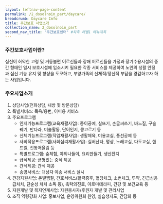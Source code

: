 ```yaml
---
layout: leftnav-page-content
permalink: /2_dosolnoin_part/daycare/
breadcrumb: Daycare Info
title: 주간보호 사업소개
collection_name: 2_dosolnoin_part
second_nav_title: "주간보호센터" #좌측 레벨1 메뉴제목
---
```


### 주간보호사업이란?
심신이 허약한 고령 및 거동불편 어르신들과 장애 어르신들을 가정과 장기수용시설의 중간 형태인 일시 보호시설에 입소시켜 필요한 각종 서비스를 제공하여 노인의 생활 안정과 심신 기능 유지 및 향상을 도모하고, 부양가족의 신체적/정신적 부담을 경감하고자 하는 사업입니다.


### 주요사업소개
1. 상담사업(전화상담, 내방 및 방문상담)
2. 특별서비스: 목욕/용변, 이미용 서비스
3. 주요프로그램
    * 인지기능프로그램(교육재활사업): 종이공예, 실뜨기, 손글씨쓰기, 바느질, 구슬꿰기, 만다라, 미술활동, 단어인지, 콩고르기 등
    * 신체기능프로그램(직업재활사업): 생활체육, 미용교실, 풍선공예 등
    * 사회적응프로그램(사회심리재활사업): 실버난타, 명상, 노래교실, 다도교실, 핸드벨, 전통어울림 등
    * 특별프로그램: 숲체험, 야외나들이, 요리만들기, 생신잔치
    * 급식제공: 균형있는 중식 제공
    * 간식제공: 간식 제공
    * 송영서비스: 대상자 이송 서비스 실시
4. 건강지원사업: 온열찜질, 간호서비스(활력증후, 혈당체크, 소변체크, 투약, 긴급성응급처치, 단순성 처치 소독 등), 촉탁의진료, 아로마테라피, 건강 및 보건교육 등
5. 자원개발 및 복지연계사업: 자원봉사자/후원자 개발 및 관리사업
6. 조직 역량강화 사업: 홍보사업, 운영위원회 원영, 실습생지도, 간담회 등
